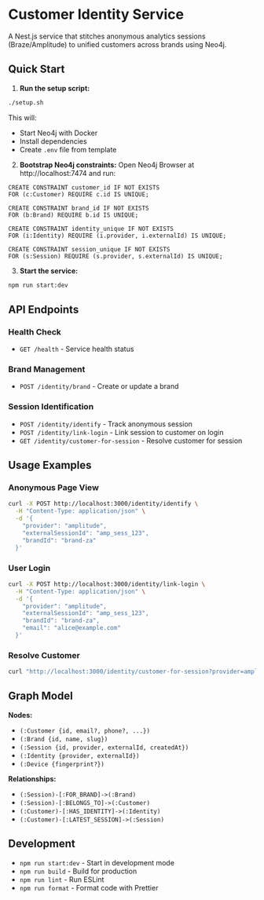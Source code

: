 # Customer Identity Service

A Nest.js service that stitches anonymous analytics sessions (Braze/Amplitude) to unified customers across brands using Neo4j.

## Quick Start

1. **Run the setup script:**
```bash
./setup.sh
```

This will:
- Start Neo4j with Docker
- Install dependencies
- Create `.env` file from template

2. **Bootstrap Neo4j constraints:**
Open Neo4j Browser at http://localhost:7474 and run:
```cypher
CREATE CONSTRAINT customer_id IF NOT EXISTS
FOR (c:Customer) REQUIRE c.id IS UNIQUE;

CREATE CONSTRAINT brand_id IF NOT EXISTS
FOR (b:Brand) REQUIRE b.id IS UNIQUE;

CREATE CONSTRAINT identity_unique IF NOT EXISTS
FOR (i:Identity) REQUIRE (i.provider, i.externalId) IS UNIQUE;

CREATE CONSTRAINT session_unique IF NOT EXISTS
FOR (s:Session) REQUIRE (s.provider, s.externalId) IS UNIQUE;
```

3. **Start the service:**
```bash
npm run start:dev
```

## API Endpoints

### Health Check
- `GET /health` - Service health status

### Brand Management
- `POST /identity/brand` - Create or update a brand

### Session Identification
- `POST /identity/identify` - Track anonymous session
- `POST /identity/link-login` - Link session to customer on login
- `GET /identity/customer-for-session` - Resolve customer for session

## Usage Examples

### Anonymous Page View
```bash
curl -X POST http://localhost:3000/identity/identify \
  -H "Content-Type: application/json" \
  -d '{
    "provider": "amplitude",
    "externalSessionId": "amp_sess_123",
    "brandId": "brand-za"
  }'
```

### User Login
```bash
curl -X POST http://localhost:3000/identity/link-login \
  -H "Content-Type: application/json" \
  -d '{
    "provider": "amplitude",
    "externalSessionId": "amp_sess_123",
    "brandId": "brand-za",
    "email": "alice@example.com"
  }'
```

### Resolve Customer
```bash
curl "http://localhost:3000/identity/customer-for-session?provider=amplitude&externalSessionId=amp_sess_123"
```

## Graph Model

**Nodes:**
- `(:Customer {id, email?, phone?, ...})`
- `(:Brand {id, name, slug})`
- `(:Session {id, provider, externalId, createdAt})`
- `(:Identity {provider, externalId})`
- `(:Device {fingerprint?})`

**Relationships:**
- `(:Session)-[:FOR_BRAND]->(:Brand)`
- `(:Session)-[:BELONGS_TO]->(:Customer)`
- `(:Customer)-[:HAS_IDENTITY]->(:Identity)`
- `(:Customer)-[:LATEST_SESSION]->(:Session)`

## Development

- `npm run start:dev` - Start in development mode
- `npm run build` - Build for production
- `npm run lint` - Run ESLint
- `npm run format` - Format code with Prettier
